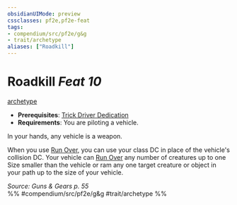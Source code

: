 ```yaml
---
obsidianUIMode: preview
cssclasses: pf2e,pf2e-feat
tags:
- compendium/src/pf2e/g&g
- trait/archetype
aliases: ["Roadkill"]
---
```

# Roadkill  *Feat 10*  
[archetype](rules/traits/archetype.md "Archetype Feat Trait")  

- **Prerequisites**: [Trick Driver Dedication](compendium/feats/trick-driver-dedication-g-g.md)
- **Requirements**: You are piloting a vehicle.

In your hands, any vehicle is a weapon.

When you use [Run Over](rules/actions/run-over-gmg.md), you can use your class DC in place of the vehicle's collision DC. Your vehicle can [Run Over](rules/actions/run-over-gmg.md) any number of creatures up to one Size smaller than the vehicle or ram any one target creature or object in your path up to the size of your vehicle.

*Source: Guns & Gears p. 55*  
%% #compendium/src/pf2e/g&g #trait/archetype %%